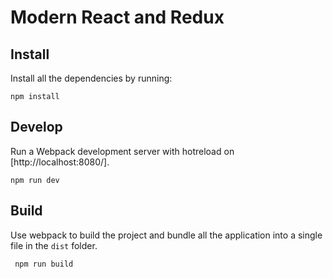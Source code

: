 # Modern React and Redux

## Install
Install all the dependencies by running:

```
npm install
```

## Develop
Run a Webpack development server with hotreload on [http://localhost:8080/].

```
npm run dev
```

## Build
Use webpack to build the project and bundle all the application into a single file in the `dist` folder.

```
 npm run build
```
